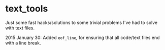 # text_tools
Just some fast hacks/solutions to some trivial problems I've had to solve with text files.

2015 January 30:  Added `eof_line`, for ensuring that all code/text files end with a line break.
